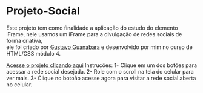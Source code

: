 # Projeto-Social

Este projeto tem como finalidade a aplicação do estudo do elemento iFrame, nele usamos um iFrame para a divulgação de redes sociais de forma criativa,<br>
ele foi criado por <a href="https://gustavoguanabara.github.io/">Gustavo Guanabara</a> e desenvolvido por mim no curso de HTML/CSS módulo 4.

<a href="https://aly50n.github.io/Projeto-Social/">Acesse o projeto clicando aqui</a>
Instruções:
1- Clique em um dos botões para acessar a rede social desejada.
2- Role com o scroll na tela do celular para ver mais.
3- Clique no botoão acesse agora para visitar a rede social aberta no celular.
